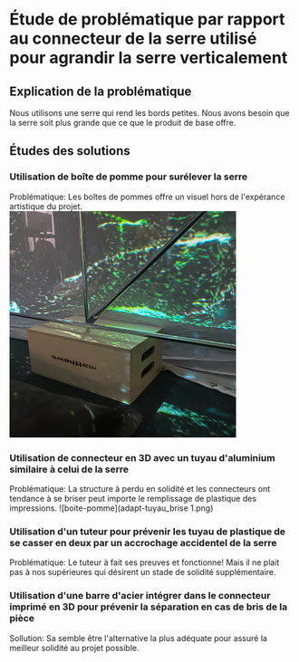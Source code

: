 #  Étude de problématique par rapport au connecteur de la serre utilisé pour agrandir la serre verticalement

## Explication de la problématique
Nous utilisons une serre qui rend les bords petites. Nous avons besoin que la serre soit plus grande que ce que le produit de base offre.


## Études des solutions
###  Utilisation de boîte de pomme pour surélever la serre
Problématique: Les boîtes de pommes offre un visuel hors de l'expérance artistique du projet.
![boite-pomme](boite-pomme.png)
###  Utilisation de connecteur en 3D avec un tuyau d'aluminium similaire à celui de la serre
Problématique: La structure à perdu en solidité et les connecteurs ont tendance à se briser peut importe le remplissage de plastique des impressions.
![boite-pomme](adapt-tuyau_brise 1.png)
###  Utilisation d'un tuteur pour prévenir les tuyau de plastique de se casser en deux par un accrochage accidentel de la serre
Problématique: Le tuteur à fait ses preuves et fonctionne! Mais il ne plait pas à nos supérieures qui désirent un stade de solidité supplémentaire.
###  Utilisation d'une barre d'acier intégrer dans le connecteur imprimé en 3D pour prévenir la séparation en cas de bris de la pièce
Sollution: Sa semble être l'alternative la plus adéquate pour assuré la meilleur solidité au projet possible.

